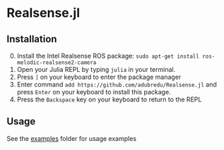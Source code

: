 # Realsense.jl

## Installation 
0. Install the Intel Realsense ROS package: `sudo apt-get install ros-melodic-realsense2-camera`
1. Open your Julia REPL by typing  `julia` in your terminal.
2. Press `]` on your keyboard to enter the package manager
3. Enter command `add https://github.com/adubredu/Realsense.jl` and press 
`Enter` on your keyboard to install this package.
4. Press the `Backspace` key on your keyboard to return to the REPL


## Usage
See the [examples](examples) folder for usage examples